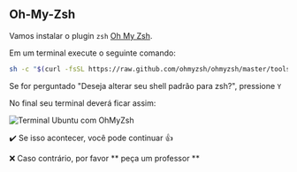 ## Oh-My-Zsh

Vamos instalar o plugin `zsh` [Oh My Zsh](https://ohmyz.sh/).

Em um terminal execute o seguinte comando:

```bash
sh -c "$(curl -fsSL https://raw.github.com/ohmyzsh/ohmyzsh/master/tools/install.sh)"
```

Se for perguntado "Deseja alterar seu shell padrão para zsh?", pressione `Y`

No final seu terminal deverá ficar assim:

![Terminal Ubuntu com OhMyZsh](images/oh_my_zsh.png)

:heavy_check_mark: Se isso acontecer, você pode continuar :+1:

:x: Caso contrário, por favor ** peça um professor **
